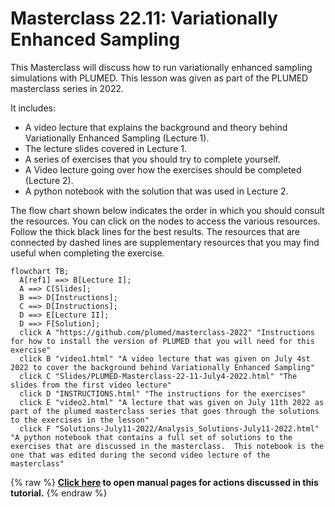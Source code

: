 # Masterclass 22.11: Variationally Enhanced Sampling

This Masterclass will discuss how to run variationally enhanced sampling simulations with PLUMED. This lesson was given as part of the PLUMED masterclass series in 2022. 

It includes:

* A video lecture that explains the background and theory behind Variationally Enhanced Sampling (Lecture 1).
* The lecture slides covered in Lecture 1. 
* A series of exercises that you should try to complete yourself.
* A Video lecture going over how the exercises should be completed (Lecture 2).
* A python notebook with the solution that was used in Lecture 2.

The flow chart shown below indicates the order in which you should consult the resources.  You can click on the nodes to access the various resources.  Follow the thick black lines for the best results.  The resources that are connected by dashed lines are supplementary resources that you may find useful when completing the exercise.


```mermaid
flowchart TB;
  A[ref1] ==> B[Lecture I];
  A ==> C[Slides];
  B ==> D[Instructions];
  C ==> D[Instructions];
  D ==> E[Lecture II];
  D ==> F[Solution];
  click A "https://github.com/plumed/masterclass-2022" "Instructions for how to install the version of PLUMED that you will need for this exercise"
  click B "video1.html" "A video lecture that was given on July 4st 2022 to cover the background behind Variationally Enhanced Sampling"
  click C "Slides/PLUMED-Masterclass-22-11-July4-2022.html" "The slides from the first video lecture"
  click D "INSTRUCTIONS.html" "The instructions for the exercises"
  click E "video2.html" "A lecture that was given on July 11th 2022 as part of the plumed masterclass series that goes through the solutions to the exercises in the lesson"
  click F "Solutions-July11-2022/Analysis_Solutions-July11-2022.html" "A python notebook that contains a full set of solutions to the exercises that are discussed in the masterclass.  This notebook is the one that was edited during the second video lecture of the masterclass"
```
{% raw %}
<b><a href="https://www.plumed.org/doc-master/user-doc/html/actionlist/?actions=CONVERT_TO_FES,TD_WELLTEMPERED,UPPER_WALLS,PRINT,READ,DUMPGRID,BF_WAVELETS,DISTANCE,COORDINATION,TD_UNIFORM,OPT_AVERAGED_SGD,VES_LINEAR_EXPANSION,REWEIGHT_BIAS,BF_LEGENDRE,HISTOGRAM" target="_blank">Click here</a> to open manual pages for actions discussed in this tutorial.</b>
{% endraw %}
